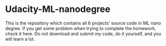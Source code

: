 # Udacity-ML-nanodegree
This is the repository which contains all 6 projects' source code in ML nano degree. If you get some problem when trying to complete the homework, check it here. Do not download and submit my code, do it yourself, and you will learn a lot. 
